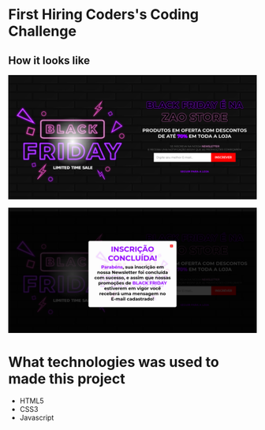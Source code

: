 
# First Hiring Coders's Coding Challenge

## How it looks like
![preview 01](./img/preview1.png)

![preview 02](./img/preview2.png)

# What technologies was used to made this project

- HTML5
- CSS3
- Javascript